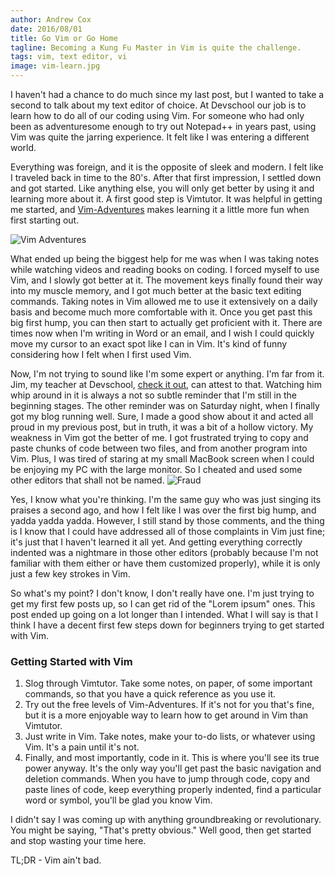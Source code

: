 ```yaml
---
author: Andrew Cox
date: 2016/08/01
title: Go Vim or Go Home
tagline: Becoming a Kung Fu Master in Vim is quite the challenge.
tags: vim, text editor, vi 
image: vim-learn.jpg 
---
```


I haven't had a chance to do much since my last post, but I wanted to take a second to talk about my text editor of choice. At Devschool our job is to learn how to do all of our coding using Vim. For someone who had only been as adventuresome enough to try out Notepad++ in years past, using Vim was quite the jarring experience. It felt like I was entering a different world.

<!--more-->

Everything was foreign, and it is the opposite of sleek and modern. I felt like I traveled back in time to the 80's. After that first impression, I settled down and got started. Like anything else, you will only get better by using it and learning more about it. A first good step is Vimtutor. It was helpful in getting me started, and [Vim-Adventures](http://vim-adventures.com) makes learning it a little more fun when first starting out.

![Vim Adventures](../../img/vim.png)

What ended up being the biggest help for me was when I was taking notes while watching videos and reading books on coding. I forced myself to use Vim, and I slowly got better at it. The movement keys finally found their way into my muscle memory, and I got much better at the basic text editing commands. Taking notes in Vim allowed me to use it extensively on a daily basis and become much more comfortable with it. Once you get past this big first hump, you can then start to actually get proficient with it. There are times now when I'm writing in Word or an email, and I wish I could quickly move my cursor to an exact spot like I can in Vim. It's kind of funny considering how I felt when I first used Vim. 

Now, I'm not trying to sound like I'm some expert or anything. I'm far from it. Jim, my teacher at Devschool, [check it out](https://devschool.rocks), can attest to that. Watching him whip around in it is always a not so subtle reminder that I'm still in the beginning stages. The other reminder was on Saturday night, when I finally got my blog running well. Sure, I made a good show about it and acted all proud in my previous post, but in truth, it was a bit of a hollow victory. My weakness in Vim got the better of me. I got frustrated trying to copy and paste chunks of code between two files, and from another program into Vim. Plus, I was tired of staring at my small MacBook screen when I could be enjoying my PC with the large monitor. So I cheated and used some other editors that shall not be named.
![Fraud](../../img/fraud.gif)

Yes, I know what you're thinking. I'm the same guy who was just singing its praises a second ago, and how I felt like I was over the first big hump, and yadda yadda yadda. However, I still stand by those comments, and the thing is I know that I could have addressed all of those complaints in Vim just fine; it's just that I haven't learned it all yet. And getting everything correctly indented was a nightmare in those other editors (probably because I'm not familiar with them either or have them customized properly), while it is only just a few key strokes in Vim. 

So what's my point? I don't know, I don't really have one. I'm just trying to get my first few posts up, so I can get rid of the "Lorem ipsum" ones. This post ended up going on a lot longer than I intended. What I will say is that I think I have a decent first few steps down for beginners trying to get started with Vim.

### Getting Started with Vim

1.  Slog through Vimtutor. Take some notes, on paper, of some important commands, so that you have a quick reference as you use it.
2.  Try out the free levels of Vim-Adventures. If it's not for you that's fine, but it is a more enjoyable way to learn how to get around in Vim than Vimtutor. 
3.  Just write in Vim. Take notes, make your to-do lists, or whatever using Vim. It's a pain until it's not. 
4.  Finally, and most importantly, code in it. This is where you'll see its true power anyway. It's the only way you'll get past the basic navigation and deletion commands. When you have to jump through code, copy and paste lines of code, keep everything properly indented, find a particular word or symbol, you'll be glad you know Vim. 


I didn't say I was coming up with anything groundbreaking or revolutionary. You might be saying, "That's pretty obvious." Well good, then get started and stop wasting your time here.

TL;DR - Vim ain't bad.
